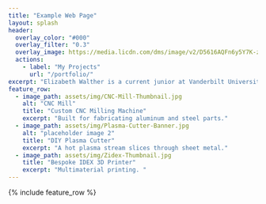 ```yaml
---
title: "Example Web Page"
layout: splash
header:
  overlay_color: "#000"
  overlay_filter: "0.3"
  overlay_image: https://media.licdn.com/dms/image/v2/D5616AQFn6y5Y7K-zug/profile-displaybackgroundimage-shrink_350_1400/profile-displaybackgroundimage-shrink_350_1400/0/1691772833846?e=1742428800&v=beta&t=eL502tsc4-U_JW8H7D48X9jpdeue07QFyD0n2Sz_5KU
  actions:
    - label: "My Projects"
      url: "/portfolio/"
excerpt: "Elizabeth Walther is a current junior at Vanderbilt University, majoring in Mechanical Engineering while pursuing three minors in Digital Fabrications, Engineering Management, and Special Education. Her academic journey is driven by a strong passion for assistive technology, a field where innovation intersects with compassion to empower individuals with disabilities."
feature_row:
  - image_path: assets/img/CNC-Mill-Thumbnail.jpg
    alt: "CNC Mill"
    title: "Custom CNC Milling Machine"
    excerpt: "Built for fabricating aluminum and steel parts."
  - image_path: assets/img/Plasma-Cutter-Banner.jpg
    alt: "placeholder image 2"
    title: "DIY Plasma Cutter"
    excerpt: "A hot plasma stream slices through sheet metal."
  - image_path: assets/img/Zidex-Thumbnail.jpg
    title: "Bespoke IDEX 3D Printer"
    excerpt: "Multimaterial printing. "
---
```


{% include feature_row %}

